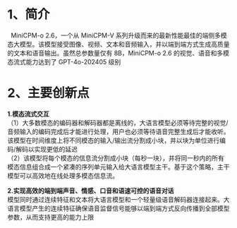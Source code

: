 # 1、简介
&nbsp;&nbsp;MiniCPM-o 2.6，一个从 MiniCPM-V 系列升级而来的最新性能最佳的端侧多模态大模型。该模型接受图像、视频、文本和音频输入，并以端到端方式生成高质量的文本和语音输出。虽然总参数量仅有 8B，MiniCPM-o 2.6 的视觉、语音和多模态流式能力达到了 GPT-4o-202405 级别

# 2、主要创新点
**1.模态流式交互**  
（1）大多数模态的编码器和解码器都是离线的，大语言模型必须等待完整的视觉/音频输入的编码完成后才能进行处理，用户也必须等待语音完整生成后才能收听。该模型在时间维度上将不同模态的输入/输出流分割成小块，并以块为单位进行编码/解码以实现更低的延迟  
（2）该模型将每个模态的信息流分割成小块（每秒一块），并将同一秒内的所有模态信息组合成一个紧凑的序列单元输入给大语言模型主干。基于这个策略，主干模型可以高效地在线处理多模态信息流。  

**2.实现高效的端到端声音、情感、口音和语速可控的语音对话**  
  模型同时通过连续特征和文本将大语言模型和一个轻量级语音解码器连接起来。大语言模型产生的连续特征确保语音监督信号能够以端到端方式反向传播到全部模型参数，从而支持更高的能力上限
